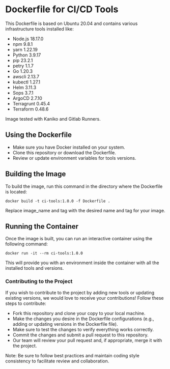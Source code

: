 # Dockerfile for CI/CD Tools

This Dockerfile is based on Ubuntu 20.04 and contains various infrastructure tools installed like:

- Node.js 18.17.0
- npm 9.8.1
- yarn 1.22.19
- Python 3.9.17
- pip 23.2.1
- petry 1.1.7
- Go 1.20.3
- awscli 2.13.7
- kubectl 1.27.1
- Helm 3.11.3
- Sops 3.7.1
- ArgoCD 2.7.10
- Terragrunt 0.45.4
- Terraform 0.48.6

Image tested with Kaniko and Gitlab Runners.

## Using the Dockerfile

- Make sure you have Docker installed on your system.
- Clone this repository or download the Dockerfile.
- Review or update environment variables for tools versions.

## Building the Image

To build the image, run this command in the directory where the Dockerfile is located:

    docker build -t ci-tools:1.0.0 -f Dockerfile .

Replace image_name and tag with the desired name and tag for your image.

## Running the Container

Once the image is built, you can run an interactive container using the following command:

    docker run -it --rm ci-tools:1.0.0

This will provide you with an environment inside the container with all the installed tools and versions.

### Contributing to the Project

If you wish to contribute to the project by adding new tools or updating existing versions, we would love to receive your contributions! Follow these steps to contribute:

- Fork this repository and clone your copy to your local machine.
- Make the changes you desire in the Dockerfile configurations (e.g., adding or updating versions in the Dockerfile file).
- Make sure to test the changes to verify everything works correctly.
- Commit the changes and submit a pull request to this repository.
- Our team will review your pull request and, if appropriate, merge it with the project.

Note: Be sure to follow best practices and maintain coding style consistency to facilitate review and collaboration.

